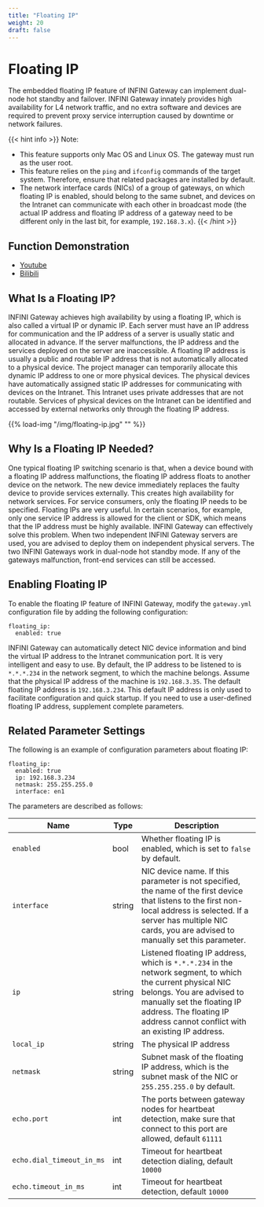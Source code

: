 ```yaml
---
title: "Floating IP"
weight: 20
draft: false
---
```


# Floating IP

The embedded floating IP feature of INFINI Gateway can implement dual-node hot standby and failover. INFINI Gateway innately provides high availability for L4 network traffic, and no extra software and devices are required to prevent proxy service interruption caused by downtime or network failures.

{{< hint info >}}
Note:

- This feature supports only Mac OS and Linux OS. The gateway must run as the user root.
- This feature relies on the `ping` and `ifconfig` commands of the target system. Therefore, ensure that related packages are installed by default.
- The network interface cards (NICs) of a group of gateways, on which floating IP is enabled, should belong to the same subnet, and devices on the Intranet can communicate with each other in broadcast mode (the actual IP address and floating IP address of a gateway need to be different only in the last bit, for example, `192.168.3.x`).
  {{< /hint >}}

## Function Demonstration

- [Youtube](https://youtu.be/-RUhkBcm4fc)
- [Bilibili](https://www.bilibili.com/video/BV1DK4y1V7um/)

## What Is a Floating IP?

INFINI Gateway achieves high availability by using a floating IP, which is also called a virtual IP or dynamic IP.
Each server must have an IP address for communication and the IP address of a server is usually static and allocated in advance.
If the server malfunctions, the IP address and the services deployed on the server are inaccessible. A floating IP address is usually a public and routable IP address that is not automatically allocated to a physical device.
The project manager can temporarily allocate this dynamic IP address to one or more physical devices. The physical devices have automatically assigned static IP addresses for communicating with devices on the Intranet. This Intranet uses private addresses that are not routable. Services of physical devices on the Intranet can be identified and accessed by external networks only through the floating IP address.

{{% load-img "/img/floating-ip.jpg" "" %}}

## Why Is a Floating IP Needed?

One typical floating IP switching scenario is that, when a device bound with a floating IP address malfunctions, the floating IP address floats to another device on the network.
The new device immediately replaces the faulty device to provide services externally. This creates high availability for network services. For service consumers, only the floating IP needs to be specified.
Floating IPs are very useful. In certain scenarios, for example, only one service IP address is allowed for the client or SDK, which means that the IP address must be highly available. INFINI Gateway can effectively solve this problem. When two independent INFINI Gateway servers are used, you are advised to deploy them on independent physical servers.
The two INFINI Gateways work in dual-node hot standby mode. If any of the gateways malfunction, front-end services can still be accessed.

## Enabling Floating IP

To enable the floating IP feature of INFINI Gateway, modify the `gateway.yml` configuration file by adding the following configuration:

```
floating_ip:
  enabled: true
```

INFINI Gateway can automatically detect NIC device information and bind the virtual IP address to the Intranet communication port. It is very intelligent and easy to use. By default, the IP address to be listened to is `*.*.*.234` in the network segment, to which the machine belongs.
Assume that the physical IP address of the machine is `192.168.3.35`. The default floating IP address is `192.168.3.234`. This default IP address is only used to facilitate configuration and quick startup. If you need to use a user-defined floating IP address, supplement complete parameters.

## Related Parameter Settings

The following is an example of configuration parameters about floating IP:

```
floating_ip:
  enabled: true
  ip: 192.168.3.234
  netmask: 255.255.255.0
  interface: en1
```

The parameters are described as follows:

| Name                      | Type   | Description                                                                                                                                                                                                                                         |
| ------------------------- | ------ | --------------------------------------------------------------------------------------------------------------------------------------------------------------------------------------------------------------------------------------------------- |
| `enabled`                 | bool   | Whether floating IP is enabled, which is set to `false` by default.                                                                                                                                                                                 |
| `interface`               | string | NIC device name. If this parameter is not specified, the name of the first device that listens to the first non-local address is selected. If a server has multiple NIC cards, you are advised to manually set this parameter.                      |
| `ip`                      | string | Listened floating IP address, which is `*.*.*.234` in the network segment, to which the current physical NIC belongs. You are advised to manually set the floating IP address. The floating IP address cannot conflict with an existing IP address. |
| `local_ip`                | string | The physical IP address                                                                                                                                                                                                                             |
| `netmask`                 | string | Subnet mask of the floating IP address, which is the subnet mask of the NIC or `255.255.255.0` by default.                                                                                                                                          |
| `echo.port`               | int    | The ports between gateway nodes for heartbeat detection, make sure that connect to this port are allowed, default `61111`                                                                                                                           |
| `echo.dial_timeout_in_ms` | int    | Timeout for heartbeat detection dialing, default `10000`                                                                                                                                                                                            |
| `echo.timeout_in_ms`      | int    | Timeout for heartbeat detection, default `10000`                                                                                                                                                                                                    |
